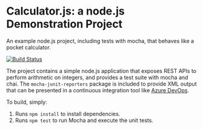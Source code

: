 Calculator.js: a node.js Demonstration Project
==============================================
An example node.js project, including tests with mocha, that behaves like
a pocket calculator.

[![Build Status](https://dev.azure.com/Matt-Klemp/Configuring%20Agent%20Pools%20and%20Understanding%20Pipeline%20Styles/_apis/build/status/MattKlemp.calculator?branchName=master)](https://dev.azure.com/Matt-Klemp/Configuring%20Agent%20Pools%20and%20Understanding%20Pipeline%20Styles/_build/latest?definitionId=38&branchName=master)

The project contains a simple node.js application that exposes REST APIs
to perform arithmetic on integers, and provides a test suite with mocha
and chai.  The `mocha-junit-reporters` package is included to provide XML
output that can be presented in a continuous integration tool like
[Azure DevOps](https://azure.com/devops).

To build, simply:

1. Runs `npm install` to install dependencies.
2. Runs `npm test` to run Mocha and execute the unit tests.
